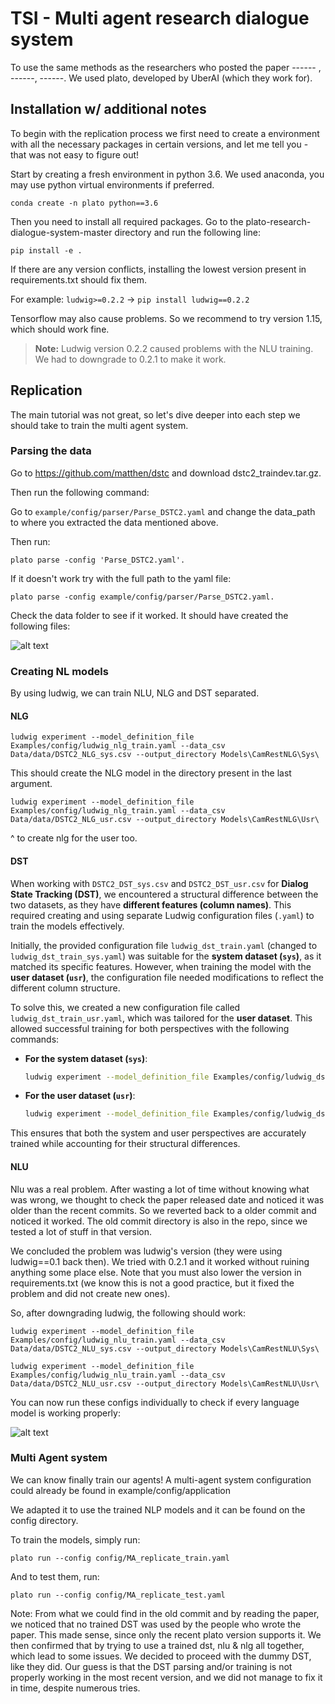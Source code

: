 # TSI - Multi agent research dialogue system

To use the same methods as the researchers who posted the paper ------ , ------, ------. We used plato, developed by UberAI (which they work for).

## Installation w/ additional notes

To begin with the replication process we first need to create a environment with all the necessary packages in certain versions, and let me tell you - that was not easy to figure out!

Start by creating a fresh environment in python 3.6. We used anaconda, you may use python virtual environments if preferred.

```conda create -n plato python==3.6```

Then you need to install all required packages. Go to the plato-research-dialogue-system-master directory and run the following line:

```pip install -e .```

If there are any version conflicts, installing the lowest version present in requirements.txt should fix them.

For example: ```ludwig>=0.2.2``` -> ```pip install ludwig==0.2.2```

Tensorflow may also cause problems. So we recommend to try version 1.15, which should work fine.

> **Note:** Ludwig version 0.2.2 caused problems with the NLU training. We had to downgrade to 0.2.1 to make it work. 


## Replication

The main tutorial was not great, so let's dive deeper into each step we should take to train the multi agent system.

### Parsing the data

Go to https://github.com/matthen/dstc and download dstc2_traindev.tar.gz.

Then run the following command:

Go to `example/config/parser/Parse_DSTC2.yaml` and change the data_path to where you extracted the data mentioned above.

Then run:

```plato parse -config 'Parse_DSTC2.yaml'.```

If it doesn't work try with the full path to the yaml file:


```plato parse -config example/config/parser/Parse_DSTC2.yaml.```


Check the data folder to see if it worked. It should have created the following files:

![alt text](images/data_parsed.png)

### Creating NL models

By using ludwig, we can train NLU, NLG and DST separated.


#### NLG

```ludwig experiment --model_definition_file Examples/config/ludwig_nlg_train.yaml --data_csv Data/data/DSTC2_NLG_sys.csv --output_directory Models\CamRestNLG\Sys\```

This should create the NLG model in the directory present in the last argument.

```ludwig experiment --model_definition_file Examples/config/ludwig_nlg_train.yaml --data_csv Data/data/DSTC2_NLG_usr.csv --output_directory Models\CamRestNLG\Usr\```

^ to create nlg for the user too.

#### DST

When working with `DSTC2_DST_sys.csv` and `DSTC2_DST_usr.csv` for **Dialog State Tracking (DST)**, we encountered a structural difference between the two datasets, as they have **different features (column names)**. This required creating and using separate Ludwig configuration files (`.yaml`) to train the models effectively.

Initially, the provided configuration file `ludwig_dst_train.yaml` (changed to `ludwig_dst_train_sys.yaml`) was suitable for the **system dataset (`sys`)**, as it matched its specific features. However, when training the model with the **user dataset (`usr`)**, the configuration file needed modifications to reflect the different column structure. 

To solve this, we created a new configuration file called `ludwig_dst_train_usr.yaml`, which was tailored for the **user dataset**. This allowed successful training for both perspectives with the following commands:

- **For the system dataset (`sys`)**:
  ```bash
  ludwig experiment --model_definition_file Examples/config/ludwig_dst_train.yaml --data_csv Data/data/DSTC2_DST_sys.csv --output_directory Models\CamRestDST\Sys\
    ```

- **For the user dataset (`usr`)**:
    ```bash
    ludwig experiment --model_definition_file Examples/config/ludwig_dst_train_usr.yaml --data_csv Data/data/DSTC2_DST_usr.csv --output_directory Models\CamRestDST\Usr\
    ```

This ensures that both the system and user perspectives are accurately trained while accounting for their structural differences.

#### NLU

Nlu was a real problem. After wasting a lot of time without knowing what was wrong, we thought to check the paper released date and noticed it was older than the recent commits. So we reverted back to a older commit and noticed it worked. The old commit directory is also in the repo, since we tested a lot of stuff in that version.

We concluded the problem was ludwig's version (they were using ludwig==0.1 back then). We tried with 0.2.1 and it worked without ruining anything some place else. Note that you must also lower the version in requirements.txt (we know this is not a good practice, but it fixed the problem and did not create new ones).

So, after downgrading ludwig, the following should work:

```ludwig experiment --model_definition_file Examples/config/ludwig_nlu_train.yaml --data_csv Data/data/DSTC2_NLU_sys.csv --output_directory Models\CamRestNLU\Sys\```

```ludwig experiment --model_definition_file Examples/config/ludwig_nlu_train.yaml --data_csv Data/data/DSTC2_NLU_usr.csv --output_directory Models\CamRestNLU\Usr\```


You can now run these configs individually to check if every language model is working properly:

![alt text](images/configs_individual.png)

### Multi Agent system

We can know finally train our agents! A multi-agent system configuration could already be found in example/config/application

We adapted it to use the trained NLP models and it can be found on the config directory.

To train the models, simply run:

```plato run --config config/MA_replicate_train.yaml```

And to test them, run:

```plato run --config config/MA_replicate_test.yaml```

Note: From what we could find in the old commit and by reading the paper, we noticed that no trained DST was used by the people who wrote the paper. This made sense, since only the recent plato version supports it. We then confirmed that by trying to use a trained dst, nlu & nlg all together, which lead to some issues. We decided to proceed with the dummy DST, like they did. Our guess is that the DST parsing and/or training is not properly working in the most recent version, and we did not manage to fix it in time, despite numerous tries.
